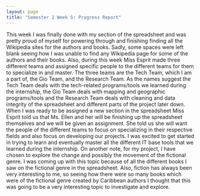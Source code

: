 ```yaml
---
layout: page
title: "Semester 2 Week 5: Progress Report"
---
```


This week I was finally done with my section of the spreadsheet and was pretty proud of myself for powering through and finishing finding all the Wikipedia sites for the authors and books. Sadly, some spaces were left blank seeing how I was unable to find any Wikipedia page for some of the authors and their books. Also, during this week Miss Esprit made three different teams and assigned specific people to the different teams for them to specialize in and master. The three teams are the Tech Team, which I am a part of, the Gio Team, and the Research Team. As the names suggest the Tech Team deals with the tech-related programs/tools we learned during the internship, the Gio Team deals with mapping and geographic programs/tools and the Research Team deals with cleaning and data integrity of the spreadsheet and different parts of the project later down. When I was ready to be assigned a new section in the spreadsheet Miss Esprit told us that Ms. Ellen and her will be finishing up the spreadsheet themselves and we will be given an assignment. She told us she will want the people of the different teams to focus on specializing in their respective fields and also focus on developing our projects. I was excited to get started in trying to learn and eventually master all the different IT base tools that we learned during the internship. On another note, for my project, I have chosen to explore the change and possibly the movement of the fictional genre. I was coming up with this topic because of all the different books I saw on the fictional genre in the spreadsheet. Also, fiction has always been very interesting to me, so seeing how there were so many books which were of the fictional genre created by Caribbean authors I thought that this was going to be a very interesting topic to investigate and explore.